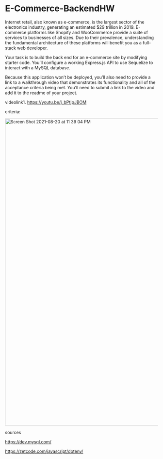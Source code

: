 # E-Commerce-BackendHW
Internet retail, also known as e-commerce, is the largest sector of the electronics industry, generating an estimated $29 trillion in 2019. E-commerce platforms like Shopify and WooCommerce provide a suite of services to businesses of all sizes. Due to their prevalence, understanding the fundamental architecture of these platforms will benefit you as a full-stack web developer.

Your task is to build the back end for an e-commerce site by modifying starter code. You’ll configure a working Express.js API to use Sequelize to interact with a MySQL database.

Because this application won’t be deployed, you’ll also need to provide a link to a walkthrough video that demonstrates its functionality and all of the acceptance criteria being met. You’ll need to submit a link to the video and add it to the readme of your project.

videolink1.  https://youtu.be/j_bPtjpJBOM






criteria:


<img width="1007" alt="Screen Shot 2021-08-20 at 11 39 04 PM" src="https://user-images.githubusercontent.com/85514179/130309364-710a8153-f309-4192-affc-a6d8a690e738.png">


sources 


https://dev.mysql.com/


https://zetcode.com/javascript/dotenv/
